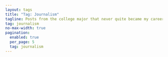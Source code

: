 ```yaml
---
layout: tags
title: "Tag: Journalism"
tagline: Posts from the college major that never quite became my career
tag: journalism
no-max-width: true
pagination:
  enabled: true
  per_page: 5
  tag: journalism
---
```


